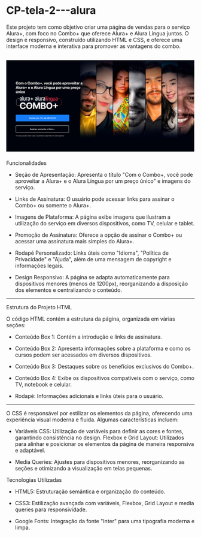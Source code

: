 # CP-tela-2---alura

Este projeto tem como objetivo criar uma página de vendas para o serviço Alura+, com foco no Combo+ que oferece Alura+ e Alura Língua juntos. O design é responsivo, construído utilizando HTML e CSS, e oferece uma interface moderna e interativa para promover as vantagens do combo.

![Amostra da pagina](assets/amostra.png)
----------------------------------------------------------------------------------------------------------------------------------------

Funcionalidades 

- Seção de Apresentação: Apresenta o título "Com o Combo+, você pode aproveitar a Alura+ e o Alura Língua por um preço único" e imagens do serviço.

- Links de Assinatura: O usuário pode acessar links para assinar o Combo+ ou somente o Alura+.

- Imagens de Plataforma: A página exibe imagens que ilustram a utilização do serviço em diversos dispositivos, como TV, celular e tablet.

- Promoção de Assinatura: Oferece a opção de assinar o Combo+ ou acessar uma assinatura mais simples do Alura+.

- Rodapé Personalizado: Links úteis como "Idioma", "Política de Privacidade" e "Ajuda", além de uma mensagem de copyright e informações legais.

- Design Responsivo: A página se adapta automaticamente para dispositivos menores (menos de 1200px), reorganizando a disposição dos elementos e centralizando o conteúdo.

----------------------------------------------------------------------------------------------------------------------------------------

Estrutura do Projeto
HTML

O código HTML contém a estrutura da página, organizada em várias seções:

- Conteúdo Box 1: Contém a introdução e links de assinatura.

- Conteúdo Box 2: Apresenta informações sobre a plataforma e como os cursos podem ser acessados em diversos dispositivos.

- Conteúdo Box 3: Destaques sobre os benefícios exclusivos do Combo+.

- Conteúdo Box 4: Exibe os dispositivos compatíveis com o serviço, como TV, notebook e celular.

- Rodapé: Informações adicionais e links úteis para o usuário.


----------------------------------------------------------------------------------------------------------------------------------------
O CSS é responsável por estilizar os elementos da página, oferecendo uma experiência visual moderna e fluida. Algumas características incluem:

- Variáveis CSS: Utilização de variáveis para definir as cores e fontes, garantindo consistência no design.
Flexbox e Grid Layout: Utilizados para alinhar e posicionar os elementos da página de maneira responsiva e adaptável.

- Media Queries: Ajustes para dispositivos menores, reorganizando as seções e otimizando a visualização em telas pequenas.

Tecnologias Utilizadas

- HTML5: Estruturação semântica e organização do conteúdo.

- CSS3: Estilização avançada com variáveis, Flexbox, Grid Layout e media queries para responsividade.

- Google Fonts: Integração da fonte "Inter" para uma tipografia moderna e limpa.